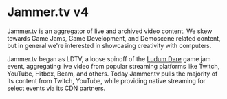 # Jammer.tv v4
Jammer.tv is an aggregator of live and archived video content. We skew towards Game Jams, Game Development, 
and Demoscene related content, but in general we're interested in showcasing creativity with computers.

Jammer.tv began as LDTV, a loose spinoff of the [Ludum Dare](http://ludumdare.com) game jam event, aggregating
live video from popular streaming platforms like Twitch, YouTube, Hitbox, Beam, and others. Today Jammer.tv 
pulls the majority of its content from Twitch, YouTube, while providing native streaming for select events via
its CDN partners.
